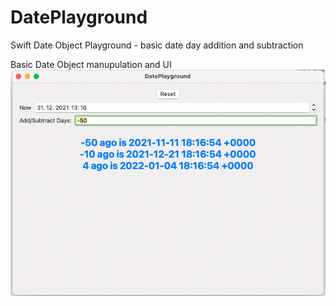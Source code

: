 # DatePlayground
Swift Date Object Playground - basic date day addition and subtraction

Basic Date Object manupulation and UI
![Preview](./preview.png)